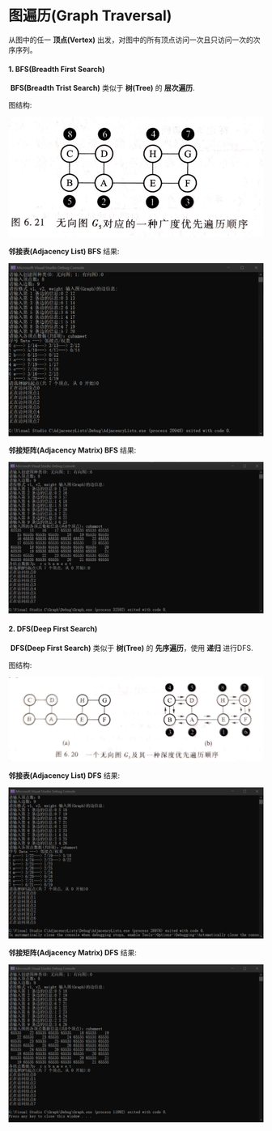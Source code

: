 # 图遍历(Graph Traversal)

从图中的任一 **顶点(Vertex)** 出发，对图中的所有顶点访问一次且只访问一次的次序序列。

#### 1. BFS(Breadth First Search)

​	**BFS(Breadth Trist Search)** 类似于 **树(Tree)** 的 **层次遍历**.

图结构:

![graph](https://github.com/RaySunWHUT/Graph-Structure/blob/master/assets/BFS_Fig.jpg)



**邻接表(Adjacency List) BFS** 结果:

![list_bfs](https://github.com/RaySunWHUT/Graph-Structure/blob/master/assets/BFS_List.png)



**邻接矩阵(Adjacency Matrix) BFS** 结果:

![matrix_bfs](https://github.com/RaySunWHUT/Graph-Structure/blob/master/assets/BFS_Matrix.jpg)



#### 2. DFS(Deep First Search)

​	**DFS(Deep First Search)** 类似于 **树(Tree)** 的 **先序遍历**，使用 **递归** 进行DFS.

图结构:

![graph](https://github.com/RaySunWHUT/Graph-Structure/blob/master/assets/DFS_Fig.jpg)

**邻接表(Adjacency List) DFS** 结果:

![list_dfs](https://github.com/RaySunWHUT/Graph-Structure/blob/master/assets/DFS_List.png)



**邻接矩阵(Adjacency Matrix) DFS** 结果:

![matrix_dfs](https://github.com/RaySunWHUT/Graph-Structure/blob/master/assets/DFS_Matrix.png)
